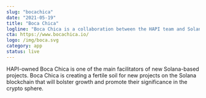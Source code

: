 ```yaml
---
slug: "bocachica"
date: "2021-05-19"
title: "Boca Chica"
logline: "Boca Chica is a collaboration between the HAPI team and Solana to create one of the main IDO platforms on the Solana blockchain."
cta: https://www.bocachica.io/
logo: /img/boca.svg
category: app
status: live
---
```


HAPI-owned Boca Chica is one of the main facilitators of new Solana-based projects. Boca Chica is creating a fertile soil for new projects on the Solana blockchain that will bolster growth and promote their significance in the crypto sphere.
